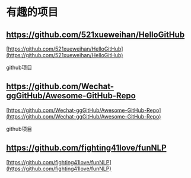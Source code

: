 # 有趣的项目

## https://github.com/521xueweihan/HelloGitHub
[https://github.com/521xueweihan/HelloGitHub](https://github.com/521xueweihan/HelloGitHub)

github项目


## https://github.com/Wechat-ggGitHub/Awesome-GitHub-Repo
[https://github.com/Wechat-ggGitHub/Awesome-GitHub-Repo](https://github.com/Wechat-ggGitHub/Awesome-GitHub-Repo)

github项目

## https://github.com/fighting41love/funNLP

[https://github.com/fighting41love/funNLP](https://github.com/fighting41love/funNLP)